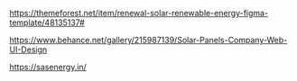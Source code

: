 https://themeforest.net/item/renewal-solar-renewable-energy-figma-template/48135137#

https://www.behance.net/gallery/215987139/Solar-Panels-Company-Web-UI-Design

https://sasenergy.in/
